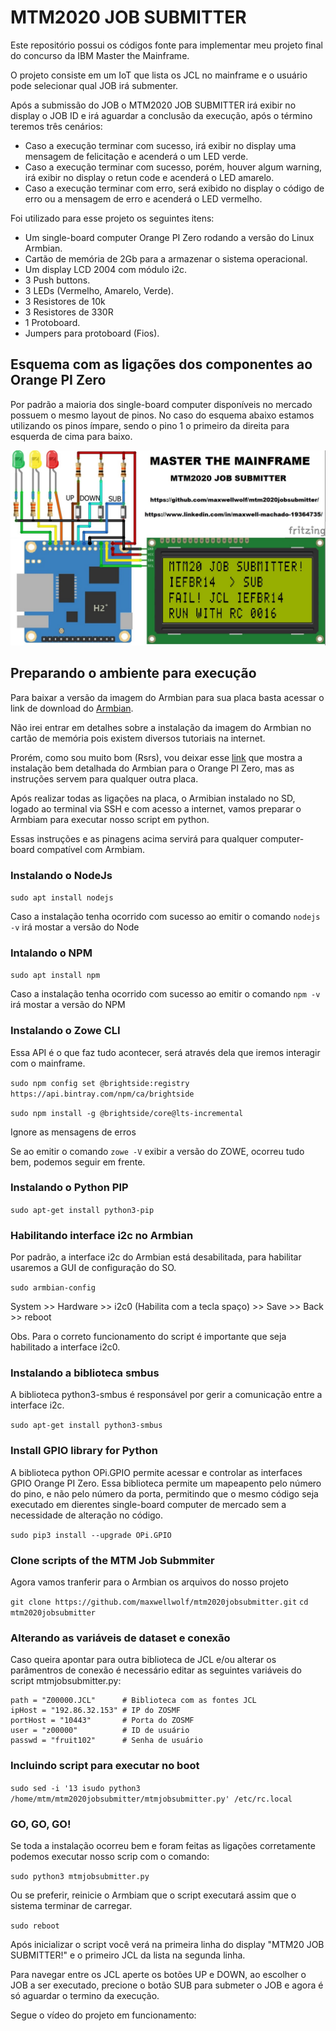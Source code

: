 # MTM2020 JOB SUBMITTER

Este repositório possui os códigos fonte para implementar meu projeto final do concurso da IBM Master the Mainframe.

O projeto consiste em um IoT que lista os JCL no mainframe e o usuário pode selecionar qual JOB irá submenter.

Após a submissão do JOB o MTM2020 JOB SUBMITTER irá exibir no display o JOB ID e irá aguardar a conclusão da execução, após o término teremos três cenários:
* Caso a execução terminar com sucesso, irá exibir no display uma mensagem de felicitação e acenderá o um LED verde.
* Caso a execução terminar com sucesso, porém, houver algum warning, irá exibir no display o retun code e acenderá o LED amarelo.
* Caso a execução terminar com erro, será exibido no display o código de erro ou a mensagem de erro e acenderá o LED vermelho.

Foi utilizado para esse projeto os seguintes itens:
- Um single-board computer Orange PI Zero rodando a versão do Linux Armbian.
- Cartão de memória de 2Gb para a armazenar o sistema operacional.
- Um display LCD 2004 com módulo i2c.
- 3 Push buttons.
- 3 LEDs (Vermelho, Amarelo, Verde).
- 3 Resistores de 10k
- 3 Resistores de 330R
- 1 Protoboard.
- Jumpers para protoboard (Fios).

## Esquema com as ligações dos componentes ao Orange PI Zero

Por padrão a maioria dos single-board computer disponíveis no mercado possuem o mesmo layout de pinos.
No caso do esquema abaixo estamos utilizando os pinos ímpare, sendo o pino 1 o primeiro da direita para esquerda de cima para baixo.

![Schema](https://github.com/maxwellwolf/mtm2020jobsubmitter/blob/master/Pinouts.jpg?raw=true)

## Preparando o ambiente para execução

Para baixar a versão da imagem do Armbian para sua placa basta acessar o link de download do [Armbian](https://www.armbian.com/download/).

Não irei entrar em detalhes sobre a instalação da imagem do Armbian no cartão de memória pois existem diversos tutoriais na internet.

Prorém, como sou muito bom (Rsrs),  vou deixar esse [link](https://www.albertogonzalez.net/how-to-install-armbian-debian-on-an-orange-pi-zero/) que mostra a instalação bem detalhada do Armbian para o Orange PI Zero, mas as instruções servem para qualquer outra placa.

Após realizar todas as ligações na placa, o Armibian instalado no SD, logado ao terminal via SSH e com acesso a internet,  vamos preparar o Armbiam para executar nosso script em python.

Essas instruções e as pinagens acima servirá para qualquer computer-board compatível com Armbiam.


### Instalando o NodeJs

`sudo apt install nodejs`

Caso a instalação tenha ocorrido com sucesso ao emitir o comando `nodejs -v` irá mostar a versão do Node

### Intalando o NPM

`sudo apt install npm`

Caso a instalação tenha ocorrido com sucesso ao emitir o comando `npm -v` irá mostar a versão do NPM

### Instalando o Zowe CLI

Essa API é o que faz tudo acontecer, será através dela que iremos interagir com o mainframe.

`sudo npm config set @brightside:registry https://api.bintray.com/npm/ca/brightside`

`sudo npm install -g @brightside/core@lts-incremental`

Ignore as mensagens de erros

Se ao emitir o comando `zowe -V` exibir a versão do ZOWE, ocorreu tudo bem, podemos seguir em frente.

### Instalando o Python PIP

`sudo apt-get install python3-pip`

### Habilitando interface i2c no Armbian

Por padrão, a interface i2c do Armbian está desabilitada, para habilitar usaremos a GUI de configuração do SO.

`sudo armbian-config`

System >> Hardware >> i2c0 (Habilita com a tecla spaço) >> Save >> Back >> reboot

Obs. Para o correto funcionamento do script é importante que seja habilitado a interface i2c0.

### Instalando a biblioteca smbus

A biblioteca python3-smbus é responsável por gerir a comunicação entre a interface i2c.

`sudo apt-get install python3-smbus`

### Install GPIO library for Python

A biblioteca python OPi.GPIO permite acessar e controlar as interfaces GPIO Orange PI Zero.
Essa biblioteca permite um mapeapento pelo número do pino, e não pelo número da porta, permitindo que o mesmo código seja executado em dierentes single-board computer de mercado sem a necessidade de alteração no código.

`sudo pip3 install --upgrade OPi.GPIO`

### Clone scripts of the MTM Job Submmiter

Agora vamos tranferir para o Armbian os arquivos do nosso projeto

`git clone https://github.com/maxwellwolf/mtm2020jobsubmitter.git`
`cd mtm2020jobsubmitter`

### Alterando as variáveis de dataset e conexão

Caso queira apontar para outra biblioteca de JCL e/ou alterar os parâmentros de conexão é necessário editar as seguintes variáveis do script mtmjobsubmitter.py:

```
path = "Z00000.JCL"      # Biblioteca com as fontes JCL
ipHost = "192.86.32.153" # IP do ZOSMF
portHost = "10443"       # Porta do ZOSMF
user = "z00000"          # ID de usuário
passwd = "fruit102"      # Senha de usuário
```  

### Incluindo script para executar no boot

`sudo sed -i '13 isudo python3 /home/mtm/mtm2020jobsubmitter/mtmjobsubmitter.py' /etc/rc.local`

### GO, GO, GO!

Se toda a instalação ocorreu bem e foram feitas as ligações corretamente podemos executar nosso scrip com o comando:

`sudo python3 mtmjobsubmitter.py`

Ou se preferir, reinicie o Armbiam que o script executará assim que o sistema terminar de carregar.

`sudo reboot`

Após inicializar o script você verá na primeira linha do display "MTM20 JOB SUBMITTER!" e o primeiro JCL da lista na segunda linha.

Para navegar entre os JCL aperte os botões UP e DOWN, ao escolher o JOB a ser executado, precione o botão SUB para submeter o JOB e agora é só aguardar o termino da execução.

Segue o vídeo do projeto em funcionamento:
